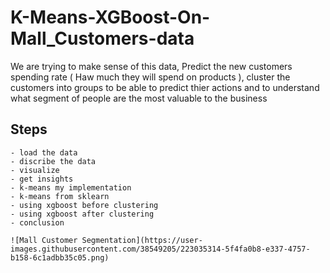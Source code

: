 # K-Means-XGBoost-On-Mall_Customers-data
We are trying to make sense of this data, Predict the new customers spending rate ( Haw much they will spend on products ), cluster the customers into groups to be able to predict thier actions and to understand what segment of people are the most valuable to the business



## Steps
    - load the data
    - discribe the data 
    - visualize 
    - get insights
    - k-means my implementation
    - k-means from sklearn
    - using xgboost before clustering
    - using xgboost after clustering
    - conclusion
    
    ![Mall Customer Segmentation](https://user-images.githubusercontent.com/38549205/223035314-5f4fa0b8-e337-4757-b158-6c1adbb35c05.png)
